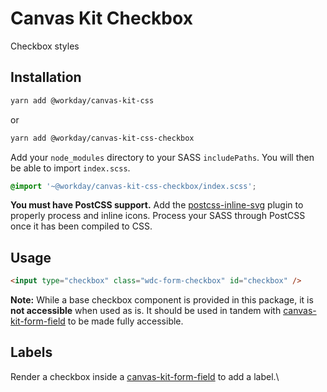 # Canvas Kit Checkbox

Checkbox styles

## Installation

```sh
yarn add @workday/canvas-kit-css
```

or

```sh
yarn add @workday/canvas-kit-css-checkbox
```

Add your `node_modules` directory to your SASS `includePaths`. You will then be able to import
`index.scss`.

```scss
@import '~@workday/canvas-kit-css-checkbox/index.scss';
```

**You must have PostCSS support.** Add the
[postcss-inline-svg](https://github.com/TrySound/postcss-inline-svg) plugin to properly process and
inline icons. Process your SASS through PostCSS once it has been compiled to CSS.

## Usage

```html
<input type="checkbox" class="wdc-form-checkbox" id="checkbox" />
```

**Note:** While a base checkbox component is provided in this package, it is **not accessible** when
used as is. It should be used in tandem with [canvas-kit-form-field](../../form-field/css) to be
made fully accessible.

## Labels

Render a checkbox inside a [canvas-kit-form-field](../../form-field/css) to add a label.\
